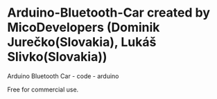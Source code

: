 Arduino-Bluetooth-Car
created by MicoDevelopers (Dominik Jurečko(Slovakia), Lukáš Slivko(Slovakia))
=====================

Arduino Bluetooth Car - code - arduino

Free for commercial use.
